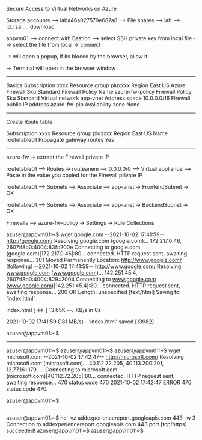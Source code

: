 
Secure Access to Virtual Networks on Azure


Storage accounts --> laba46a027579e687a8  --> File shares --> lab --> id_rsa .... download


appvm01 --> connect with Bastion --> select SSH private key from local file --> select the file from local -> connect

-> will open a popup, if its bloced by the browser, allow it 

-> Terminal will open in the browser window

----------


Basics
Subscription  		xxxx
Resource group      pluxxxx
Region 				East US
Azure Firewall Sku 	Standard
Firewall Policy Name azure-fw-policy
Firewall Policy Sku Standard
Virtual network 	app-vnet
Address space 		10.0.0.0/16
Firewall public IP address 			azure-fw-pip
Availability zone  	None


-------

Create Route table

Subscription 		xxxx
Resource group 		pluxxxx
Region 				East US
Name 				routetable01
Propagate gateway routes  Yes



----------



azure-fw -> extract the Firewall private IP


routetable01  --> Routes -> routeanem --> 0.0.0.0/0 --> Virtual appliance --> Paste in the value you copied for the Firewall private IP

routetable01 --> Subnets --> Associate --> app-vnet -> FrontendSubnet -> OK

routetable01 --> Subnets --> Associate --> app-vnet -> BackendSubnet -> OK

Firewalls --> azure-fw-policy -> Settings -> Rule Collections 

azuser@appvm01:~$ wget google.com
--2021-10-02 17:41:59--  http://google.com/
Resolving google.com (google.com)... 172.217.0.46, 2607:f8b0:4004:83f::200e
Connecting to google.com (google.com)|172.217.0.46|:80... connected.
HTTP request sent, awaiting response... 301 Moved Permanently
Location: http://www.google.com/ [following]
--2021-10-02 17:41:59--  http://www.google.com/
Resolving www.google.com (www.google.com)... 142.251.45.4, 2607:f8b0:4004:829::2004
Connecting to www.google.com (www.google.com)|142.251.45.4|:80... connected.
HTTP request sent, awaiting response... 200 OK
Length: unspecified [text/html]
Saving to: ‘index.html’

index.html                            [ <=>                                                         ]  13.65K  --.-KB/s    in 0s      

2021-10-02 17:41:59 (181 MB/s) - ‘index.html’ saved [13982]

azuser@appvm01:~$ 


-----------

azuser@appvm01:~$ 
azuser@appvm01:~$ 
azuser@appvm01:~$ wget microsoft.com
--2021-10-02 17:42:47--  http://microsoft.com/
Resolving microsoft.com (microsoft.com)... 40.112.72.205, 40.113.200.201, 13.77.161.179, ...
Connecting to microsoft.com (microsoft.com)|40.112.72.205|:80... connected.
HTTP request sent, awaiting response... 470 status code 470
2021-10-02 17:42:47 ERROR 470: status code 470.

azuser@appvm01:~$ 



------------

azuser@appvm01:~$ nc -vz addexperiencereport.googleapis.com 443 -w 3
Connection to addexperiencereport.googleapis.com 443 port [tcp/https] succeeded!
azuser@appvm01:~$ 
azuser@appvm01:~$ 


